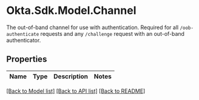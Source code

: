 # Okta.Sdk.Model.Channel
The out-of-band channel for use with authentication. Required for all `/oob-authenticate` requests and any `/challenge` request with an out-of-band authenticator.

## Properties

Name | Type | Description | Notes
------------ | ------------- | ------------- | -------------

[[Back to Model list]](../README.md#documentation-for-models) [[Back to API list]](../README.md#documentation-for-api-endpoints) [[Back to README]](../README.md)

